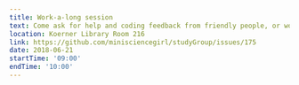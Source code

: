 ```yaml
---
title: Work-a-long session
text: Come ask for help and coding feedback from friendly people, or work on your current coding project and get some feedback!
location: Koerner Library Room 216
link: https://github.com/minisciencegirl/studyGroup/issues/175
date: 2018-06-21
startTime: '09:00'
endTime: '10:00'
---
```

